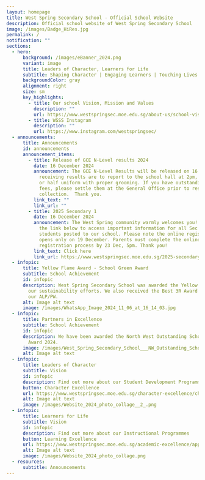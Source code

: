 ```yaml
---
layout: homepage
title: West Spring Secondary School - Official School Website
description: Official school website of West Spring Secondary School
image: /images/Badge_HiRes.jpg
permalink: /
notification: ""
sections:
  - hero:
      background: /images/eBanner_2024.png
      variant: image
      title: Leaders of Character, Learners for Life
      subtitle: Shaping Character | Engaging Learners | Touching Lives
      backgroundColor: gray
      alignment: right
      size: sm
      key_highlights:
        - title: Our school Vision, Mission and Values
          description: ""
          url: https://www.westspringsec.moe.edu.sg/about-us/school-vision-mission-values/
        - title: WSSS Instagram
          description: ""
          url: https://www.instagram.com/westspringsec/
  - announcements:
      title: Announcements
      id: announcements
      announcement_items:
        - title: Release of GCE N-Level results 2024
          date: 16 December 2024
          announcement: The GCE N-Level Results will be released on 16 Dec 2024.  Students
            receiving results are to report to the school hall at 2pm, in full
            or half uniform with proper grooming. If you have outstanding school
            fees, please settle them at the General Office prior to results
            collection.  Thank you.
          link_text: ""
          link_url: ""
        - title: 2025 Secondary 1
          date: 16 December 2024
          announcement: The West Spring community warmly welcomes you! You may now click
            the link below to access important information for all Sec 1
            students posted to our school. Please note the online registration
            opens only on 19 December. Parents must complete the online
            registration process by 23 Dec, 5pm. Thank you!
          link_text: Click here
          link_url: https://www.westspringsec.moe.edu.sg/2025-secondary-1-registration/
  - infopic:
      title: Yellow Flame Award - School Green Award
      subtitle: School Achievement
      id: infopic
      description: West Spring Secondary School was awarded the Yellow Flame Award for
        our sustainability efforts. We also received the Best 3R Award for ActS,
        our ALP/PW.
      alt: Image alt text
      image: /images/WhatsApp_Image_2024_11_06_at_16_14_03.jpg
  - infopic:
      title: Partners in Excellence
      subtitle: School Achievement
      id: infopic
      description: We have been awarded the North West Outstanding School Partner
        Award 2024.
      image: /images/West_Spring_Secondary_School___NW_Outstanding_School_Partner_Award_2024__Gold_.jpg
      alt: Image alt text
  - infopic:
      title: Leaders of Character
      subtitle: Vision
      id: infopic
      description: Find out more about our Student Development Programmes
      button: Character Excellence
      url: https://www.westspringsec.moe.edu.sg/character-excellence/character-and-citizenship-education/
      alt: Image alt text
      image: /images/Website_2024_photo_collage__2_.png
  - infopic:
      title: Learners for Life
      subtitle: Vision
      id: infopic
      description: Find out more about our Instructional Programmes
      button: Learning Excellence
      url: https://www.westspringsec.moe.edu.sg/academic-excellence/applied-learning-programme/
      alt: Image alt text
      image: /images/Website_2024_photo_collage.png
  - resources:
      subtitle: Announcements
---
```

